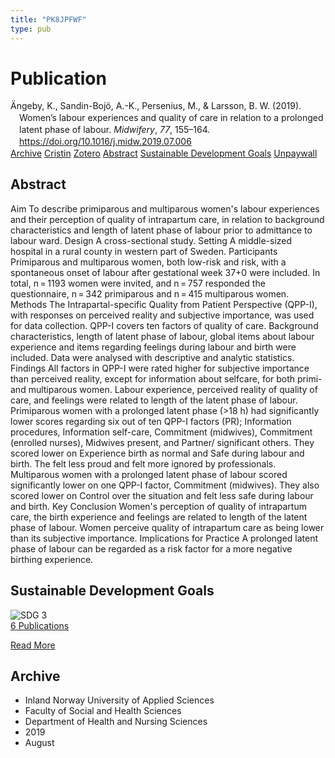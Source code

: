 ```yaml
---
title: "PK8JPFWF"
type: pub
---
```

<h1>Publication</h1>
<article id="csl-bib-container-PK8JPFWF" class="csl-bib-container">
  <div class="csl-bib-body" style="line-height: 1.35; padding-left: 1em; text-indent:-1em;">
  <div class="csl-entry">&#xC4;ngeby, K., Sandin-Boj&#xF6;, A.-K., Persenius, M., &amp; Larsson, B. W. (2019). Women&#x2019;s labour experiences and quality of care in relation to a prolonged latent phase of labour. <i>Midwifery</i>, <i>77</i>, 155&#x2013;164. <a href="https://doi.org/10.1016/j.midw.2019.07.006">https://doi.org/10.1016/j.midw.2019.07.006</a></div>
</div>
  <div class="csl-bib-buttons">
    <a href="#taxonomy-article-PK8JPFWF" class="csl-bib-button">Archive</a>
    <a href="https://app.cristin.no/results/show.jsf?id=1719246" alt="Cristin URL" class="csl-bib-button">Cristin</a>
    <a href="http://zotero.org/groups/5402882/items/PK8JPFWF" alt="Zotero URL" class="csl-bib-button">Zotero</a>
    <a href="#abstract-article-PK8JPFWF" class="csl-bib-button">Abstract</a>
    <a href="#sdg-article-PK8JPFWF" class="csl-bib-button">Sustainable Development Goals</a>
    <a href="https://doi.org/10.1016/j.midw.2019.07.006" class="csl-bib-button">Unpaywall</a>
  </div>
  <div id="csl-bib-meta-container-PK8JPFWF"></div>
</article>
<div id="csl-bib-meta-PK8JPFWF" class="csl-bib-meta">
  <article id="abstract-article-PK8JPFWF" class="abstract-article">
    <h1>Abstract</h1>
    Aim To describe primiparous and multiparous women's labour experiences and their perception of quality of intrapartum care, in relation to background characteristics and length of latent phase of labour prior to admittance to labour ward. Design A cross-sectional study. Setting A middle-sized hospital in a rural county in western part of Sweden. Participants Primiparous and multiparous women, both low-risk and risk, with a spontaneous onset of labour after gestational week 37+0 were included. In total, n = 1193 women were invited, and n = 757 responded the questionnaire, n = 342 primiparous and n = 415 multiparous women. Methods The Intrapartal-specific Quality from Patient Perspective (QPP-I), with responses on perceived reality and subjective importance, was used for data collection. QPP-I covers ten factors of quality of care. Background characteristics, length of latent phase of labour, global items about labour experience and items regarding feelings during labour and birth were included. Data were analysed with descriptive and analytic statistics. Findings All factors in QPP-I were rated higher for subjective importance than perceived reality, except for information about selfcare, for both primi- and multiparous women. Labour experience, perceived reality of quality of care, and feelings were related to length of the latent phase of labour. Primiparous women with a prolonged latent phase (&gt;18 h) had significantly lower scores regarding six out of ten QPP-I factors (PR); Information procedures, Information self-care, Commitment (midwives), Commitment (enrolled nurses), Midwives present, and Partner/ significant others. They scored lower on Experience birth as normal and Safe during labour and birth. The felt less proud and felt more ignored by professionals. Multiparous women with a prolonged latent phase of labour scored significantly lower on one QPP-I factor, Commitment (midwives). They also scored lower on Control over the situation and felt less safe during labour and birth. Key Conclusion Women's perception of quality of intrapartum care, the birth experience and feelings are related to length of the latent phase of labour. Women perceive quality of intrapartum care as being lower than its subjective importance. Implications for Practice A prolonged latent phase of labour can be regarded as a risk factor for a more negative birthing experience.
  </article>
  <article id="sdg-article-PK8JPFWF" class="sdg-article">
    <h1>Sustainable Development Goals</h1>
    <div class="sdg-container"><div id="sdg3" class="sdg"> <img src="{{< params subfolder >}}images/sdg/sdg03_en.png" class="image" alt="SDG 3"> <div class="sdg-overlay"> <a href="{{< params subfolder >}}en/archive/?sdg=3#archive" class="sdg-publication-count"><span>6</span> Publications</a> <p><a href="https://sdgs.un.org/goals/goal3" class="sdg-read-more">Read More</a></p> </div> </div></div>
  </article>
  <article id="taxonomy-article-PK8JPFWF" class="taxonomy-article">
    <h1>Archive</h1>
    <ul>
      <li>Inland Norway University of Applied Sciences</li>
      <li>Faculty of Social and Health Sciences</li>
      <li>Department of Health and Nursing Sciences</li>
      <li>2019</li>
      <li>August</li>
    </ul>
  </article>
</div>
